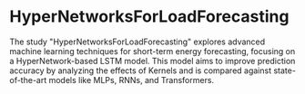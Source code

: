 # HyperNetworksForLoadForecasting
The study "HyperNetworksForLoadForecasting" explores advanced machine learning techniques for short-term energy forecasting, focusing on a HyperNetwork-based LSTM model. This model aims to improve prediction accuracy by analyzing the effects of Kernels and is compared against state-of-the-art models like MLPs, RNNs, and Transformers. 
